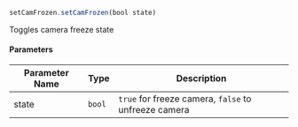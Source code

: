 [//]: # (version=1a1ec0955f00ffe99d7f0bffb8a2521c3027d75560b0bd832911461b2e2e4f32)

```js
setCamFrozen.setCamFrozen(bool state)
```

Toggles camera freeze state

#### Parameters
| Parameter Name | Type | Description |
| -------------- | ----------- | ----------- |
| state | `bool` | `true` for freeze camera, `false` to unfreeze camera |